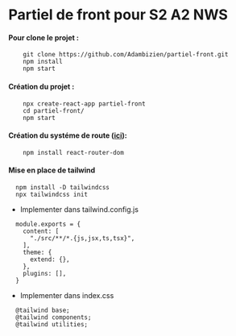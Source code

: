# Partiel de front pour S2 A2 NWS 

#### Pour clone le projet : 
```
    git clone https://github.com/Adambizien/partiel-front.git
    npm install
    npm start
```
#### Création du projet :
```
    npx create-react-app partiel-front
    cd partiel-front/
    npm start
```
#### Création du systéme de route ([ici](https://github.com/Adambizien/partiel-front/blob/main/src/App.js)):
```
    npm install react-router-dom
```
#### Mise en place de tailwind
``` 
  npm install -D tailwindcss
  npx tailwindcss init
```
 - Implementer dans tailwind.config.js
```
  module.exports = {
    content: [
      "./src/**/*.{js,jsx,ts,tsx}",
    ],
    theme: {
      extend: {},
    },
    plugins: [],
  }
``` 

- Implementer dans index.css
```
  @tailwind base;
  @tailwind components;
  @tailwind utilities;
```
